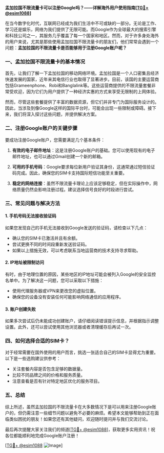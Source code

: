 **孟加拉国不限流量卡可以注册Google吗？——详解海外用户使用指南[[TG💪+ @esim1088](https://t.me/s/esim1088)]**

在当今数字化时代，互联网已经成为我们生活中不可或缺的一部分。无论是工作、学习还是娱乐，网络为我们提供了无限可能。而Google作为全球最大的搜索引擎和科技公司之一，其服务几乎覆盖了每一个国家和地区。然而，对于许多身处海外的用户来说，尤其是那些使用孟加拉国不限流量卡的朋友们，他们常常会遇到一个问题：**孟加拉国的不限流量卡是否能够用于注册Google账户呢？**

### 一、孟加拉国不限流量卡的基本情况

首先，让我们了解一下孟加拉国的移动网络环境。孟加拉国是一个人口密集且经济快速发展的国家，近年来其电信行业也取得了显著进步。目前，该国的主要运营商包括Grameenphone、Robi和Banglalink等。这些运营商提供的不限流量套餐非常受欢迎，因为它们为用户提供了一种经济实惠的方式来享受无限制的上网体验。

然而，尽管这些套餐提供了丰富的数据资源，但它们并非专门为国际服务设计的。因此，当涉及到像Google这样的国际平台时，可能会出现一些限制或障碍。接下来，我们将深入探讨这些问题，并提供解决方案。

### 二、注册Google账户的关键步骤

要成功注册Google账户，您需要满足几个基本条件：

1. **有效的电子邮件地址**：这是注册Google账户的基础。您可以使用现有的电子邮件地址，也可以通过Gmail创建一个新的邮箱。
   
2. **可用的手机号码**：Google要求每位新用户验证其身份，这通常通过短信验证码完成。因此，确保您的SIM卡支持国际短信功能至关重要。

3. **稳定的网络连接**：虽然不限流量卡理论上应该足够稳定，但在实际操作中，网络质量仍然会影响注册过程。建议选择信号良好的时段进行尝试。

### 三、常见问题与解决方法

#### 1. 手机号码无法接收验证码

如果您发现自己的手机无法接收到Google发送的验证码，请检查以下几点：
   - 确认您的SIM卡已激活并且有余额。
   - 尝试更换不同的时间段重新发送验证码。
   - 如果以上措施无效，可以考虑联系当地运营商的技术支持寻求帮助。

#### 2. IP地址被限制访问

有时，由于地理位置的原因，某些地区的IP地址可能会被列入Google的安全监控名单中。为了解决这一问题，您可以采取以下措施：
   - 使用代理服务器或VPN来更改您的虚拟位置。
   - 确保您的设备没有安装任何可能影响网络通信的应用程序。

#### 3. 账户创建失败

如果多次尝试后仍未能成功创建账户，请仔细阅读错误提示信息，并根据指示调整设置。此外，还可以尝试使用其他浏览器或者清理缓存后再试一次。

### 四、如何选择合适的SIM卡？

对于经常需要在国外使用的用户而言，挑选一张适合自己的SIM卡显得尤为重要。以下是一些选购建议供参考：
   - 关注套餐内容是否包含足够的数据量。
   - 比较不同品牌之间的价格和服务质量。
   - 注意查看是否有针对特定地区优化的服务项目。

### 五、总结

综上所述，虽然孟加拉国的不限流量卡在大多数情况下是可以用来注册Google账户的，但仍需注意一些细节问题以避免不必要的麻烦。希望本文能够帮助到正在面临类似困扰的朋友！如果您还有其他疑问，欢迎随时提问并与我们交流讨论。

最后再次提醒大家关注我们的频道[[TG💪+ @esim1088](https://t.me/s/esim1088)]，获取更多实用资讯！祝各位都能顺利地完成Google账户注册！

[[TG💪+ @esim1088](https://t.me/s/esim1088) ![Image](https://i.postimg.cc/4NQfJmqS/Snipaste-2025-05-13-00-14-12.png)]
